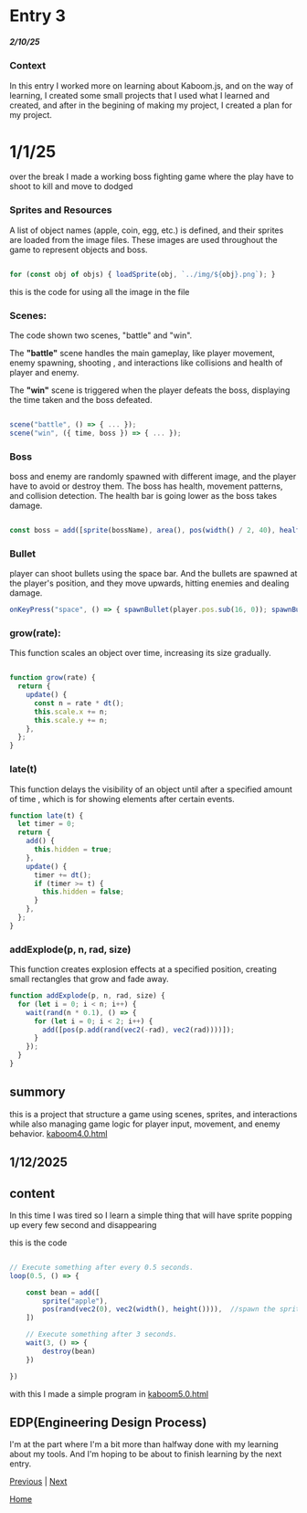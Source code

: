 # Entry 3
##### 2/10/25


### Context

In this entry I worked more on learning about Kaboom.js, and on the way of learning, I created some small projects that I used what I learned and created, and after in the begining of making my project, I created a plan for my project.

# 1/1/25

over the break I made a working boss fighting game where the play have to shoot to kill and move to dodged


### Sprites and Resources
 A list of object names (apple, coin, egg, etc.) is defined, and their sprites are loaded  from the image files. These images are used throughout the game to represent objects and boss.

 ```js 

 for (const obj of objs) { loadSprite(obj, `../img/${obj}.png`); }

 ```

 this is the code for using all the image in the file 

 ### Scenes: 
 The code shown two scenes, "battle" and "win". 
 
 The **"battle"** scene handles the main gameplay, like player movement, enemy spawning, shooting , and interactions like collisions and health of player and enemy. 
 
The **"win"** scene is triggered when the player defeats the boss, displaying the time taken and the boss defeated.


```js

scene("battle", () => { ... });
scene("win", ({ time, boss }) => { ... });

```

### Boss
boss and enemy are randomly spawned with different image, and the player have to avoid or destroy them. The boss has health, movement patterns, and collision detection. The health bar is going lower as the boss takes damage.


```js 

const boss = add([sprite(bossName), area(), pos(width() / 2, 40), health(BOSS_HEALTH), scale(3), "enemy"]);

```

### Bullet 
player can shoot bullets using the space bar. And the bullets are spawned at the player's position, and they move upwards, hitting enemies and dealing damage.

```js
onKeyPress("space", () => { spawnBullet(player.pos.sub(16, 0)); spawnBullet(player.pos.add(16, 0)); });
```

### grow(rate):

 This function scales an object over time, increasing its size gradually.

```js

function grow(rate) {
  return {
    update() {
      const n = rate * dt();
      this.scale.x += n;
      this.scale.y += n;
    },
  };
}
```
### late(t)
 This function delays the visibility of an object until after a specified amount of time , which is for showing elements after certain events.

```js
function late(t) {
  let timer = 0;
  return {
    add() {
      this.hidden = true;
    },
    update() {
      timer += dt();
      if (timer >= t) {
        this.hidden = false;
      }
    },
  };
}
```
### addExplode(p, n, rad, size)

 This function creates explosion effects at a specified position, creating small rectangles that grow and fade away.

```js
function addExplode(p, n, rad, size) {
  for (let i = 0; i < n; i++) {
    wait(rand(n * 0.1), () => {
      for (let i = 0; i < 2; i++) {
        add([pos(p.add(rand(vec2(-rad), vec2(rad))))]);
      }
    });
  }
}
```

## summory

this is a project that structure a game using scenes, sprites, and interactions while also managing game logic for player input, movement, and enemy behavior. 
[kaboom4.0.html](../kaboom4.0.html)


## 1/12/2025

## content

In this time I was tired so I learn a simple thing that will have sprite popping up every few second and disappearing

this is the code

```js

// Execute something after every 0.5 seconds.
loop(0.5, () => {

	const bean = add([
		sprite("apple"),
		pos(rand(vec2(0), vec2(width(), height()))),  //spawn the sprite in a random place
	])

	// Execute something after 3 seconds.
	wait(3, () => {
		destroy(bean)
	})

})

```

with this I made a simple program in [kaboom5.0.html](../kaboom5.0.html)

## EDP(Engineering Design Process)


I'm at the part where I'm a bit more than halfway done with my learning about my tools. And I'm hoping to be about to finish learning by the next entry.



[Previous](entry02.md) | [Next](entry04.md)

[Home](../README.md)